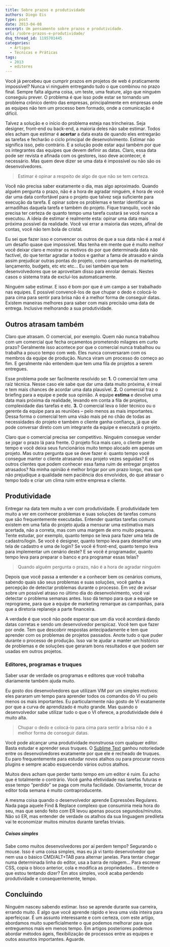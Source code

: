 ```yaml
---
title: Sobre prazos e produtividade
authors: Diego Eis
type: post
date: 2013-04-08
excerpt: Um pensamento sobre prazos e produtividade.
url: /sobre-prazos-e-produtividade/
dsq_thread_id: 1195701445
categories:
  - Artigos
  - Técnicas e Práticas
tags:
  - 2013
  - editores
---
```

Você já percebeu que cumprir prazos em projetos de web é praticamente impossível? Nunca vi ninguém entregando tudo o que combinou no prazo final. Sempre falta alguma coisa, um teste, uma feature, algo que ninguém conseguiu prever. O problema é que isso pode estar se tornando um problema crônico dentro das empresas, principalmente em empresas onde as equipes não tem um processo bem formado, onde a comunicação é difícil.

Talvez a solução e o início do problema esteja nas trincheiras. Seja designer, front-end ou back-end, a maioria deles não sabe estimar. Todos eles acham que estimar é **acertar** a data exata de quando eles entregarão as tarefas e fecharão o ciclo principal de desenvolvimento. Estimar não significa isso, pelo contrário. E a solução pode estar aqui também por que os integrantes das equipes que devem definir as datas. Claro, essa data pode ser revista e afinada com os gestores, isso deve acontecer, é necessário. Mas quem deve dizer se uma data é impossível ou não são os desenvolvedores.

> Estimar é opinar a respeito de algo de que não se tem certeza.

Você não precisa saber exatamente o dia, mas algo aproximado. Quando alguém pergunta o prazo, não é a hora de agradar ninguém, é hora de você dar uma data confortável para o projeto que talvez seja suficiente para execução da tarefa. É opinar sobre os problemas e tentar identificar as armadilhas daquela tarefa e também do projeto. Fique tranquilo, você não precisa ter certeza de quanto tempo uma tarefa custará se você nunca a executou. A ideia de estimar é realmente esta: opinar uma data mais próxima possível da realidade. Você vai errar a maioria das vezes, afinal de contas, você não tem bola de cristal.

Eu sei que fazer isso e convencer os outros de que a sua data não é a real é um desafio quase que impossível. Mas tenha em mente que é muito melhor você deixar claro e mostrar os motivos do por que determinada data não factivel, do que tentar agradar a todos e ganhar a fama de atrasado e ainda assim prejudicar outras pontas do projeto, como campanhas de marketing, lançamento, budgets, etc etc etc&#8230; Eu sei também que tem desenvolvedores que se aproveitam disso para enrolar demais. Nestes casos o sistema trata de excluí-los automaticamente.

Ninguém sabe estimar. E isso é bom por que é um campo a ser trabalhado nas equipes. É possível convencê-los de que chupar o dedo e colocá-lo para cima para sentir para brisa não é a melhor forma de conseguir datas. Existem maneiras melhores para saber com mais precisão uma data de entrega. Inclusive melhorando a sua produtividade.

## Outros atrasam também

Claro que atrasam. O comercial, por exemplo. Quem não nunca trabalhou com um comercial que fecha orçamentos prometendo milagres em curto prazo? Geralmente isso acontece por que o comercial nunca trabalhou ou trabalha a pouco tempo com web. Eles nunca conversaram com os membros da equipe de produção. Nunca viram um processo do começo ao fim. E geralmente não entendem que tem uma fila de projetos a serem entregues.

Esse problema pode ser facilmente resolvido se: **1.** O comercial tem uma raíz técnica. Nesse caso ele sabe que dar uma data muito próxima, é irreal e tem mais chances de acordar uma data plausível. **2.** O comercial traz o briefing para a equipe e pede sua opinião. A equipe **estima** e devolve uma data mais próxima da realidade, levando em conta a fila de projetos, complexidade das tarefas e etc. **3.** O comercial leva o líder técnico ou o gerente da equipe para as reuniões &#8211; pelo menos as mais importantes. Dessa forma o comercial tem uma visão mais pé no chão de todas as necessidades do projeto e também o cliente ganha confiança, já que ele pode conversar direto com um integrante da equipe e executará o projeto.

Claro que o comercial precisa ser competitivo. Ninguém consegue vender se jogar o prazo lá para frente. O projeto fica mais caro, o cliente perde tempo e você deixa seus funcionários muito tempo alocado em apenas um projeto. Mas outra pergunta que se deve fazer é: quanto tempo você consegue manter o cliente atrasando seu projeto vezes seguidas? E os outros clientes que podem conhecer essa fama ruim de entregar projetos atrasados? Na minha opinião é melhor brigar por um prazo longo, mas que não prejudique a qualidade nem paciência dos envolvidos, do que atrasar o tempo todo e criar um clima ruim entre empresa e cliente.

## Produtividade

Entregar na data tem muito a ver com produtividade. E produtividade tem muito a ver em conhecer problemas e suas soluções de tarefas comuns que são frequentemente executadas. Entender quantas tarefas comuns existem em uma fatia do projeto ajuda a mensurar uma estimativa mais acertada, não a correta, mas com uma margem de erro muito pequena. Tente estudar, por exemplo, quanto tempo se leva para fazer uma tela de cadastro/login. Se você é designer, quanto tempo leva para desenhar uma tela de cadastro e uma de login? Se você é front-end, quanto tempo leva para implementar um cenário deste? E se você é programador, quanto tempo leva para preparar o banco e pra programar essas telas?

> Quando alguém pergunta o prazo, não é a hora de agradar ninguém

Depois que você passa a entender e a conhecer bem os cenários comuns, sabendo quais são seus problemas e suas soluções, você ganha a percepção de detectar problemas durante o processo. Em vez de avisar sobre um possível atraso no último dia do desenvolvimento, você vai detectar o problema semanas antes. Isso dá tempo para que a equipe se reprograme, para que a equipe de marketing remarque as campanhas, para que a diretoria replaneje a parte financeira.

A verdade é que você não pode esperar que um dia você acordará dando datas corretas e sendo um desenvolvedor perspicaz. Você tem que fazer por onde. Tem que descobrir respostas antecipadamente e tem que aprender com os problemas de projetos passados. Anote tudo o que puder durante o processo de produção. Isso vai te ajudar a manter um histórico de problemas e de soluções que geraram bons resultados e que podem ser usadas em outros projetos.

### Editores, programas e truques

Saber usar de verdade os programas e editores que você trabalha diariamente também ajuda muito.

Eu gosto dos desenvolvedores que utilizam VIM por um simples motivos: eles pararam um tempo para aprender todos os comandos do VI ou pelo menos os mais importantes. Eu particularmente não gosto de VI exatamente por que a curva de aprendizado é muito grande. Mas quando o desenvolvedor sabe utilizar tudo o que o VI oferece, a produtividade dele é muito alta.

> Chupar o dedo e colocá-lo para cima para sentir a brisa não é a melhor forma de conseguir datas.

Você pode alcançar uma produtividade monstruosa com qualquer editor. Basta estudar e aprender seus truques. O [Sublime Text][1] ganhou notoriedade entre os desenvolvedores exatamente por que ele é recheado de truques. Eu paro frequentemente para estudar novos atalhos ou para procurar novos plugins e sempre acabo esquecendo vários outros atalhos.

Muitos devs acham que perder tanto tempo em um editor é ruim. Eu acho que é totalmente o contrário. Você ganha efetividade nas tarefas futuras e esse tempo &#8220;perdido&#8221; se paga com muita facilidade. Obviamente, trocar de editor toda semana é muito contraproducente.

A mesma coisa quando o desenvolvedor aprende Expressões Regulares. Nada paga aquele Find & Replace complexo que consumiria meia hora do seu, mas que sendo feito com ER levou apenas poucos segundos/minutos. Não só ER, mas entender de verdade os atalhos da sua linguagem predileta vai te economizar muitos minutos durante tarefas triviais.

##### Coisas simples

Sabe como muitos desenvolvedores por aí perdem tempo? Segurando o mouse. Isso é uma coisa simples, mas eu já vi tanto desenvolvedor que nem usa o básico CMD/ALT+TAB para alternar janelas. Para tentar chegar numa determinada linha do editor, usa a barra de rolagem&#8230; Para escrever CSS, copia o bloco anterior, cola e modifica as propriedades&#8230; Entende o que estou tentando dizer? Em atos simples, você acaba perdendo produtividade e consequentemente, tempo.

## Concluindo

Ninguém nasceu sabendo estimar. Isso se aprende durante sua carreira, errando muito. É algo que você aprende rápido e leva uma vida inteira para aperfeiçoar. É um assunto interessante e com certeza, com este artigo, abordamos muito superficialmente o que podemos melhorar para que entreguemos mais em menos tempo. Em artigos posteriores podemos abordar métodos ágeis, flexibilização de processos entre as equipes e outos assuntos importantes. Aguarde.

 [1]: http://tableless.com.br/dicas-truques-sublime-text/ "Dicas e truques de Sublime Text"